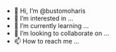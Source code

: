 - 👋 Hi, I’m @bustomoharis
- 👀 I’m interested in ...
- 🌱 I’m currently learning ...
- 💞️ I’m looking to collaborate on ...
- 📫 How to reach me ...

<!---
bustomoharis/bustomoharis is a ✨ special ✨ repository because its `README.md` (this file) appears on your GitHub profile.
You can click the Preview link to take a look at your changes.
--->
